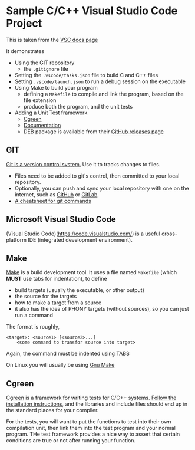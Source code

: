 # Sample C/C++ Visual Studio Code Project

This is taken from the [VSC docs page](https://code.visualstudio.com/docs/cpp/config-linux)

It demonstrates
* Using the GIT repository
  * the ``.gitignore`` file
* Setting the ``.vscode/tasks.json`` file to build C and C++ files
* Setting ``.vscode/launch.json`` to run a debug session on the executable
* Using Make to build your program
  * defining a ``Makefile`` to compile and link the program, based on the file extension
  * produce both the program, and the unit tests
* Adding a Unit Test framework
  * [Cgreen](https://github.com/cgreen-devs/cgreen)
  * [Documentation](https://github.com/cgreen-devs/cgreen/releases)
  * DEB package is available from their [GitHub releases page](https://github.com/cgreen-devs/cgreen/releases)

## GIT

[Git is a version control system.](https://git-scm.com)
Use it to tracks changes to files.
* Files need to be added to git's control, then committed to your local repository.
* Optionally, you can push and sync your local repository with one on the internet, such as [GitHub](https://github.com) or [GitLab](https://gitlab.com).
* [A cheatsheet for git commands](https://education.github.com/git-cheat-sheet-education.pdf)

## Microsoft Visual Studio Code

(Visual Studio Code)(https://code.visualstudio.com/) is a useful cross-platform IDE (integrated development environment).

## Make

[Make](https://en.wikipedia.org/wiki/Make_(software)) is a build development tool.
It uses a file named ``Makefile`` (which **MUST** use tabs for indentation), to define
* build targets (usually the executable, or other output)
* the source for the targets
* how to make a target from a source
* it also has the idea of PHONY targets (without sources), so you can just run a command

The format is roughly,
```
<target>: <source1> [<source2>...]
    <some command to transfor source into target>
```
Again, the command must be indented using TABS

On Linux you will usually be using [Gnu Make](https://www.gnu.org/software/make/)

## Cgreen

[Cgreen](https://cgreen-devs.github.io/) is a framework for writing tests for C/C++ systems.
[Follow the installation instructions](https://cgreen-devs.github.io/#_installing_cgreen), and the libraries and include files should end up in the standard places for your compiler.

For the tests, you will want to put the functions to test into their own compilation unit, then link them into the test program and your normal program.
THe test framework provides a nice way to assert that certain conditions are true or not after running your function.
